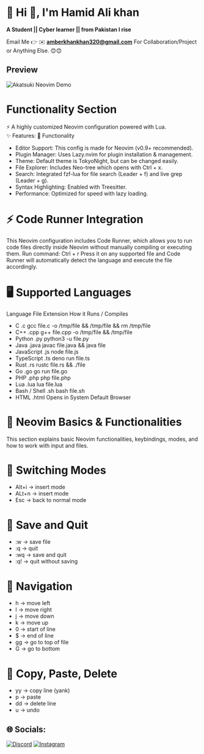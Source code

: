 # 💫 Hi 👋, I'm Hamid Ali khan
**A Student || Cyber learner || from Pakistan I rise**

Email Me 👉 ✉️ **amberkhankhan320@gmail.com** For Collaboration/Project or Anything Else. 😊😊
## Preview

![Akatsuki Neovim Demo](https://github.com/user-attachments/assets/a5535da4-aea0-490f-8398-1928cb2b25ba)

# Functionality Section
⚡ A highly customized Neovim configuration powered with Lua.  
✨ Features:
📌 Functionality
- Editor Support: This config is made for Neovim (v0.9+ recommended).
- Plugin Manager: Uses Lazy.nvim for plugin installation & management.
- Theme: Default theme is TokyoNight, but can be changed easily.
- File Explorer: Includes Neo-tree which opens with Ctrl + x.
- Search: Integrated fzf-lua for file search (Leader + f) and live grep (Leader + g).
- Syntax Highlighting: Enabled with Treesitter.
- Performance: Optimized for speed with lazy loading.
# ⚡ Code Runner Integration
This Neovim configuration includes Code Runner, which allows you to run code files directly inside Neovim without manually compiling or executing them.
Run command: Ctrl + r
Press it on any supported file and Code Runner will automatically detect the language and execute the file accordingly.
# 🖥 Supported Languages
Language	File Extension	How it Runs / Compiles
- C	.c	gcc file.c -o /tmp/file && /tmp/file && rm /tmp/file
- C++	.cpp	g++ file.cpp -o /tmp/file && /tmp/file
- Python	.py	python3 -u file.py
- Java	.java	javac file.java && java file
- JavaScript	.js	node file.js
- TypeScript	.ts	deno run file.ts
- Rust	.rs	rustc file.rs && ./file
- Go	.go	go run file.go
- PHP	.php	php file.php
- Lua	.lua	lua file.lua
- Bash / Shell	.sh	bash file.sh
- HTML	.html	Opens in System Default Browser
 # 📝 Neovim Basics & Functionalities
This section explains basic Neovim functionalities, keybindings, modes, and how to work with input and files.
# 🔹 Switching Modes
- Alt+i → insert mode 
- ALt+n → insert mode 
- Esc → back to normal mode
  
# 🔹 Save and Quit
- :w → save file
- :q → quit
- :wq → save and quit
- :q! → quit without saving

# 🔹 Navigation
- h → move left
- l → move right
- j → move down
- k → move up
- 0 → start of line
- $ → end of line
- gg → go to top of file
- G → go to bottom

# 🔹 Copy, Paste, Delete
- yy → copy line (yank)
- p → paste
- dd → delete line
- u → undo
## 🌐 Socials:
[![Discord](https://img.shields.io/badge/Discord-%237289DA.svg?logo=discord&logoColor=white)](https://discord.gg/redberry03373) [![Instagram](https://img.shields.io/badge/Instagram-%23E4405F.svg?logo=Instagram&logoColor=white)](https://instagram.com/hacked_sea) 

